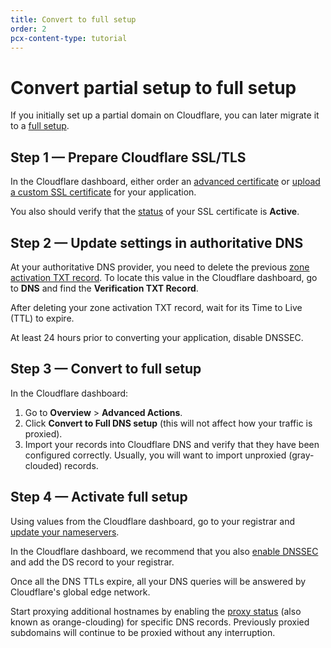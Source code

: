 ```yaml
---
title: Convert to full setup
order: 2
pcx-content-type: tutorial
---
```


# Convert partial setup to full setup

If you initially set up a partial domain on Cloudflare, you can later migrate it to a [full setup](/zone-setups/full-setup).

## Step 1 — Prepare Cloudflare SSL/TLS

In the Cloudflare dashboard, either order an [advanced certificate](https://developers.cloudflare.com/ssl/edge-certificates/advanced-certificate-manager/manage-certificates) or [upload a custom SSL certificate](https://developers.cloudflare.com/ssl/edge-certificates/custom-certificates/uploading) for your application.

You also should verify that the [status](https://developers.cloudflare.com/ssl/ssl-tls/certificate-statuses) of your SSL certificate is **Active**.

## Step 2 — Update settings in authoritative DNS

At your authoritative DNS provider, you need to delete the previous [zone activation TXT record](/zone-setups/partial-setup/setup#step-1--add-your-domain-to-cloudflare). To locate this value in the Cloudflare dashboard, go to **DNS** and find the **Verification TXT Record**.

After deleting your zone activation TXT record, wait for its Time to Live (TTL) to expire.

At least 24 hours prior to converting your application, disable DNSSEC.

## Step 3 — Convert to full setup

In the Cloudflare dashboard:

1.  Go to **Overview** > **Advanced Actions**.
2.  Click **Convert to Full DNS setup** (this will not affect how your traffic is proxied).
3.  Import your records into Cloudflare DNS and verify that they have been configured correctly. Usually, you will want to import unproxied (gray-clouded) records.

## Step 4 — Activate full setup

Using values from the Cloudflare dashboard, go to your registrar and [update your nameservers](/zone-setups/full-setup/setup).

In the Cloudflare dashboard, we recommend that you also [enable DNSSEC](/additional-options/dnssec) and add the DS record to your registrar.

Once all the DNS TTLs expire, all your DNS queries will be answered by Cloudflare's global edge network.

Start proxying additional hostnames by enabling the [proxy status](/manage-dns-records/reference/proxied-dns-records) (also known as orange-clouding) for specific DNS records. Previously proxied subdomains will continue to be proxied without any interruption.
